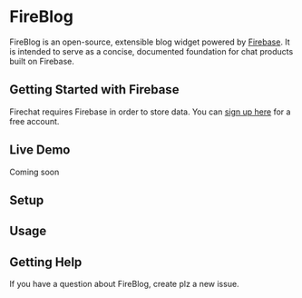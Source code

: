 # FireBlog

FireBlog is an open-source, extensible blog widget powered by [Firebase](https://www.firebase.com/). It is intended to serve as a concise, documented foundation for chat products built on Firebase.

##  Getting Started with Firebase

Firechat requires Firebase in order to store data. You can [sign up here](https://www.firebase.com/signup/) for a free account.

## Live Demo

Coming soon

## Setup

## Usage

## Getting Help

If you have a question about FireBlog, create plz a new issue.
